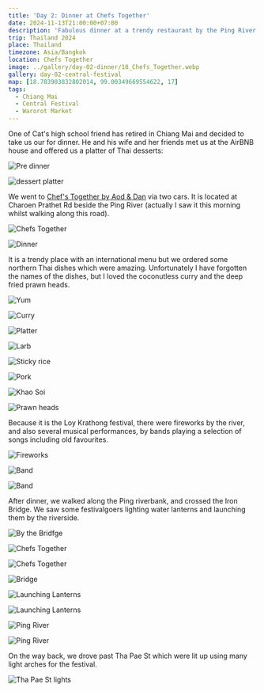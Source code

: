 ```yaml
---
title: 'Day 2: Dinner at Chefs Together'
date: 2024-11-13T21:00:00+07:00
description: 'Fabulous dinner at a trendy restaurant by the Ping River called Chefs Together.'
trip: Thailand 2024
place: Thailand
timezone: Asia/Bangkok
location: Chefs Together
image: ../gallery/day-02-dinner/18_Chefs_Together.webp
gallery: day-02-central-festival
map: [18.783903832802014, 99.00349669554622, 17]
tags:
  - Chiang Mai
  - Central Festival
  - Warorot Market
---
```


One of Cat's high school friend has retired in Chiang Mai and decided to take us our for dinner. He and his wife and her friends met us at the AirBNB house and offered us a platter of Thai desserts:

![Pre dinner](../gallery/day-02-dinner/02_Pre_dinner.webp)

![dessert platter](../gallery/day-02-dinner/01_Dessert_platter.webp)

We went to [Chef's Together by Aod & Dan](https://www.facebook.com/chefstogehter/) via two cars. It is located at Charoen Prathet Rd beside the Ping River (actually I saw it this morning whilst walking along this road).

![Chefs Together](../gallery/day-02-dinner/27_Chefs_Together.webp)

![Dinner](../gallery/day-02-dinner/13_Dinner.webp)

It is a trendy place with an international menu but we ordered some northern Thai dishes which were amazing. Unfortunately I have forgotten the names of the dishes, but I loved the coconutless curry and the deep fried prawn heads.

![Yum](../gallery/day-02-dinner/06_Yum.webp)

![Curry](../gallery/day-02-dinner/07_Curry.webp)

![Platter](../gallery/day-02-dinner/08_Platter.webp)

![Larb](../gallery/day-02-dinner/09_Larb.webp)

![Sticky rice](../gallery/day-02-dinner/10_Sticky_Rice.webp)

![Pork](../gallery/day-02-dinner/11_Pork.webp)

![Khao Soi](../gallery/day-02-dinner/12_Khao_Soi.webp)

![Prawn heads](../gallery/day-02-dinner/14_Prawn_heads.webp)

Because it is the Loy Krathong festival, there were fireworks by the river, and also several musical performances, by bands playing a selection of songs including old favourites.

![Fireworks](../gallery/day-02-dinner/03_Fireworks.webp)

![Band](../gallery/day-02-dinner/04_Band.webp)

![Band](../gallery/day-02-dinner/26_Band.webp)

After dinner, we walked along the Ping riverbank, and crossed the Iron Bridge. We saw some festivalgoers lighting water lanterns and launching them by the riverside.

![By the Bridfge](../gallery/day-02-dinner/15_By_the_Bridge.webp)

![Chefs Together](../gallery/day-02-dinner/16_Chefs_Together.webp)

![Chefs Together](../gallery/day-02-dinner/20_Chefs_Together.webp)

![Bridge](../gallery/day-02-dinner/17_Bridge.webp)

![Launching Lanterns](../gallery/day-02-dinner/22_Launching_Lanterns.webp)

![Launching Lanterns](../gallery/day-02-dinner/21_Launching_Lanterns.webp)

![Ping River](../gallery/day-02-dinner/23_Ping_River.webp)

![Ping River](../gallery/day-02-dinner/25_Ping_River.webp)

On the way back, we drove past Tha Pae St which were lit up using many light arches for the festival.

![Tha Pae St lights](../gallery/day-02-dinner/28_Tha_Pae_St_lights.webp)
